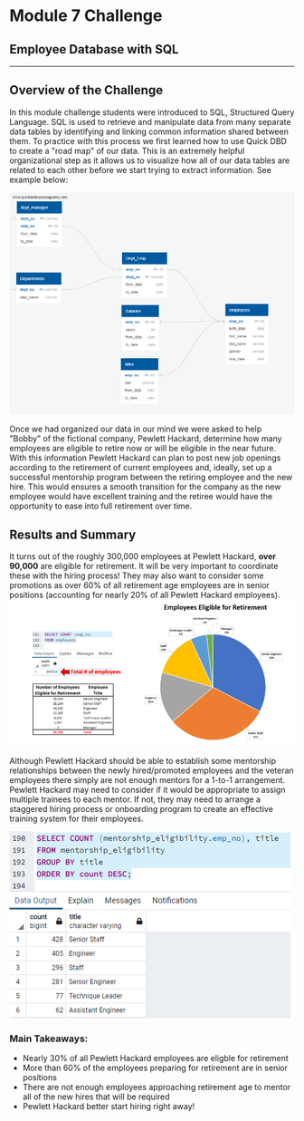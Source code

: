 # Module 7 Challenge
## Employee Database with SQL
- - -

## Overview of the Challenge
In this module challenge students were introduced to SQL, Structured Query Language.  SQL is used to retrieve and manipulate data from many separate data tables by identifying and linking common information shared between them.  To practice with this process we first learned how to use Quick DBD to create a "road map" of our data.  This is an extremely helpful organizational step as it allows us to visualize how all of our data tables are related to each other before we start trying to extract information. See example below:

![example DBD](https://github.com/murphyk2021/Pewlett-Hackard-Analysis/blob/6eb49c6b7d42a05c22ba7785f79e80cbca6a3f82/Analysis%20Projects/EmployeeDB.png)

Once we had organized our data in our mind we were asked to help "Bobby" of the fictional company, Pewlett Hackard, determine how many employees are eligible to retire now or will be eligible in the near future.  With this information Pewlett Hackard can plan to post new job openings according to the retirement of current employees and, ideally, set up a successful mentorship program between the retiring employee and the new hire.  This would ensures a smooth transition for the company as the new employee would have excellent training and the retiree would have the opportunity to ease into full retirement over time.  

## Results and Summary
 
It turns out of the roughly 300,000 employees at Pewlett Hackard, **over 90,000** are eligible for retirement.  It will be very important to coordinate these with the hiring process!  They may also want to consider some promotions as over 60% of all retirement age employees are in senior positions (accounting for nearly 20% of all Pewlett Hackard employees).
![number of eligibe employees](https://github.com/murphyk2021/Pewlett-Hackard-Analysis/blob/2aea7ca150b77e66c93b5491f0ecc81f063ecbcc/Analysis%20Projects/Count%20and%20percent%20eligible%20for%20retirement.PNG)


Although Pewlett Hackard should be able to establish some mentorship relationships between the newly hired/promoted employees and the veteran employees there simply are not enough mentors for a 1-to-1 arrangement.  Pewlett Hackard may need to consider if it would be appropriate to assign multiple trainees to each mentor.  If not, they may need to arrange a staggered hiring process or onboarding program to create an effective training system for their employees. 

![mentorship counts](https://github.com/murphyk2021/Pewlett-Hackard-Analysis/blob/cdf90683fe2f3f8ccbcdf405069b218e7a536750/Analysis%20Projects/mentors%20available%20per%20job%20title.PNG)

### Main Takeaways:
 - Nearly 30% of all Pewlett Hackard employees are eligble for retirement
 - More than 60% of the employees preparing for retirement are in senior positions
 - There are not enough employees approaching retirement age to mentor all of the new hires that will be required
 - Pewlett Hackard better start hiring right away!
